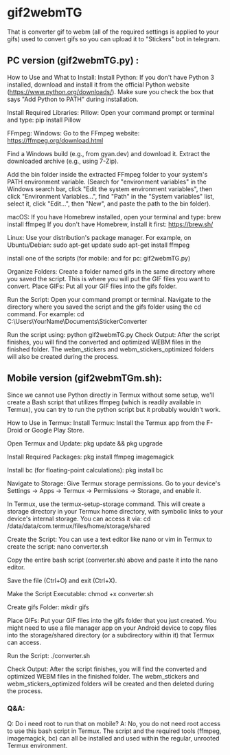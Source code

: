 # gif2webmTG
That is converter gif to webm (all of the required settings is applied to your gifs) used to convert gifs so you can upload it to "Stickers" bot in telegram.

## PC version  (gif2webmTG.py) :
How to Use and What to Install:
Install Python: If you don't have Python 3 installed, download and install it from the official Python website (https://www.python.org/downloads/). Make sure you check the box that says "Add Python to PATH" during installation.

Install Required Libraries:
Pillow: Open your command prompt or terminal and type:
pip install Pillow

FFmpeg:
Windows:
Go to the FFmpeg website: https://ffmpeg.org/download.html

Find a Windows build (e.g., from gyan.dev) and download it.
Extract the downloaded archive (e.g., using 7-Zip).

Add the bin folder inside the extracted FFmpeg folder to your system's PATH environment variable. (Search for "environment variables" in the Windows search bar, click "Edit the system environment variables", then click "Environment Variables...", find "Path" in the "System variables" list, select it, click "Edit...", then "New", and paste the path to the bin folder).

macOS:
If you have Homebrew installed, open your terminal and type:
brew install ffmpeg
If you don't have Homebrew, install it first: https://brew.sh/

Linux: Use your distribution's package manager. For example, on Ubuntu/Debian:
sudo apt-get update
sudo apt-get install ffmpeg

install one of the scripts (for mobile: and for pc: gif2webmTG.py)

Organize Folders:
Create a folder named gifs in the same directory where you saved the script. This is where you will put the GIF files you want to convert.
Place GIFs: Put all your GIF files into the gifs folder.

Run the Script:
Open your command prompt or terminal.
Navigate to the directory where you saved the script and the gifs folder using the cd command. For example:
cd C:\Users\YourName\Documents\StickerConverter

Run the script using:
python gif2webmTG.py
Check Output: After the script finishes, you will find the converted and optimized WEBM files in the finished folder. The webm_stickers and webm_stickers_optimized folders will also be created during the process.



## Mobile version (gif2webmTGm.sh):
Since we cannot use Python directly in Termux without some setup, we'll create a Bash script that utilizes ffmpeg (which is readily available in Termux), you can try to run the python script but it probably wouldn't work.

How to Use in Termux:
Install Termux: Install the Termux app from the F-Droid or Google Play Store.

Open Termux and Update:
pkg update && pkg upgrade

Install Required Packages:
pkg install ffmpeg imagemagick

Install bc (for floating-point calculations):
pkg install bc

Navigate to Storage:
Give Termux storage permissions. Go to your device's Settings -> Apps -> Termux -> Permissions -> Storage, and enable it.

In Termux, use the termux-setup-storage command. This will create a storage directory in your Termux home directory, with symbolic links to your device's internal storage. You can access it via:
cd /data/data/com.termux/files/home/storage/shared

Create the Script:
You can use a text editor like nano or vim in Termux to create the script:
nano converter.sh

Copy the entire bash script (converter.sh) above and paste it into the nano editor.

Save the file (Ctrl+O) and exit (Ctrl+X).

Make the Script Executable:
chmod +x converter.sh

Create gifs Folder:
mkdir gifs

Place GIFs: Put your GIF files into the gifs folder that you just created. You might need to use a file manager app on your Android device to copy files into the storage/shared directory (or a subdirectory within it) that Termux can access.

Run the Script:
./converter.sh

Check Output: After the script finishes, you will find the converted and optimized WEBM files in the finished folder. The webm_stickers and webm_stickers_optimized folders will be created and then deleted during the process.



### Q&A:
Q: Do i need root to run that on mobile?
A: No, you do not need root access to use this bash script in Termux. The script and the required tools (ffmpeg, imagemagick, bc) can all be installed and used within the regular, unrooted Termux environment.
